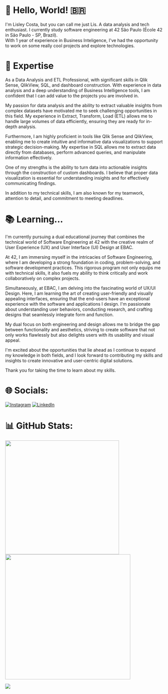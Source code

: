 # 👋 Hello, World! 🇧🇷

I'm Lisley Costa, but you can call me just Lis. A data analysis and tech enthusiast. I currently study software engineering at 42 São Paulo (École 42 in São Paulo - SP, Brazil). </br>
With 1 year of experience in Business Inteligence, I've had the opportunity to work on some really cool projects and explore technologies.

# 🚀 Expertise

As a Data Analysis and ETL Professional, with significant skills in Qlik Sense, QlikView, SQL, and dashboard construction. With experience in data analysis and a deep understanding of Business Intelligence tools, I am confident that I can add value to the projects you are involved in.

My passion for data analysis and the ability to extract valuable insights from complex datasets have motivated me to seek challenging opportunities in this field. My experience in Extract, Transform, Load (ETL) allows me to handle large volumes of data efficiently, ensuring they are ready for in-depth analysis.

Furthermore, I am highly proficient in tools like Qlik Sense and QlikView, enabling me to create intuitive and informative data visualizations to support strategic decision-making. My expertise in SQL allows me to extract data directly from databases, perform advanced queries, and manipulate information effectively.

One of my strengths is the ability to turn data into actionable insights through the construction of custom dashboards. I believe that proper data visualization is essential for understanding insights and for effectively communicating findings.

In addition to my technical skills, I am also known for my teamwork, attention to detail, and commitment to meeting deadlines. 

# 📚 Learning... 

I'm currently pursuing a dual educational journey that combines the technical world of Software Engineering at 42 with the creative realm of User Experience (UX) and User Interface (UI) Design at EBAC.

At 42, I am immersing myself in the intricacies of Software Engineering, where I am developing a strong foundation in coding, problem-solving, and software development practices. This rigorous program not only equips me with technical skills, it also fuels my ability to think critically and work collaboratively on complex projects.

Simultaneously, at EBAC, I am delving into the fascinating world of UX/UI Design. Here, I am learning the art of creating user-friendly and visually appealing interfaces, ensuring that the end-users have an exceptional experience with the software and applications I design. I'm passionate about understanding user behaviors, conducting research, and crafting designs that seamlessly integrate form and function.

My dual focus on both engineering and design allows me to bridge the gap between functionality and aesthetics, striving to create software that not only works flawlessly but also delights users with its usability and visual appeal.

I'm excited about the opportunities that lie ahead as I continue to expand my knowledge in both fields, and I look forward to contributing my skills and insights to create innovative and user-centric digital solutions.

Thank you for taking the time to learn about my skills. 

# 🌐 Socials:
[![Instagram](https://img.shields.io/badge/Instagram-%23E4405F.svg?logo=Instagram&logoColor=white)](https://instagram.com/solismesmo) [![LinkedIn](https://img.shields.io/badge/LinkedIn-%230077B5.svg?logo=linkedin&logoColor=white)](https://linkedin.com/in/lisleycosta)  

# 📊 GitHub Stats:
<img src="https://github-readme-stats-wheat-two-53.vercel.app/api?username=solismesmo&theme=dark&hide_border=false&include_all_commits=false&count_private=false"  width="364px" />                    <img src="https://github-readme-streak-stats.herokuapp.com/?user=solismesmo&theme=neon&hide_border=false"  width="400px" />



![](https://github-readme-stats-wheat-two-53.vercel.app/api/top-langs/?username=solismesmo&theme=neon&hide_border=false&include_all_commits=false&count_private=false&layout=compact)
